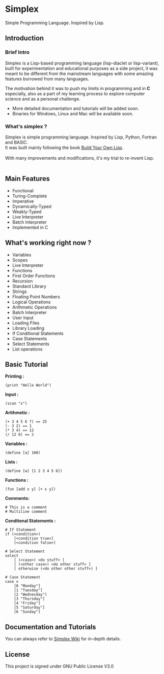 # Simplex
Simple Programming Language. Inspired by Lisp.

## Introduction 


### Brief Intro

Simplex is a Lisp-based programming language (lisp-diaclet or lisp-variant), built for experimentation and educational purposes as a side project, it was meant to be different from the mainstream languages with some amazing features borrowed from many languages.<br/>

The motivation behind it was to push my limits in programming and in **C** especially, also as a part of my learning process to explore computer science and as a personal challenge.

- More detailed documentation and tutorials will be added soon.
- Binaries for Windows, Linux and Mac will be available soon.

### What's simplex ?

Simplex is simple programming language. Inspired by Lisp, Python, Fortran and BASIC.<br/>
It was built mainly following the book [Build Your Own Lisp](www.buildyourownlisp.com).<br/><br/>
With many improvements and modifications, it's my trial to re-invent Lisp.
<br/><br/>


## Main Features 

- Functional
- Turing-Complete
- Imperative
- Dynamically-Typed
- Weakly-Typed
- Live Interpreter
- Batch Interpreter
- Implemented in C


## What's working right now ?

- Variables
- Scopes
- Live Interpreter
- Functions
- First Order Functions 
- Recursion
- Standard Library
- Strings
- Floating Point Numbers
- Logical Operations
- Arithmetic Operations 
- Batch Interpreter
- User Input 
- Loading Files
- Library Loading
- If Conditional Statements 
- Case Statements
- Select Statements
- List operations

## Basic Tutorial 

**Printing :**

    (print "Hello World")
    
**Input :**

    (scan "x")
**Arithmetic :**

    (+ 3 4 5 6 7) == 25
    (- 3 2) == 1
    (* 3 4) == 12
    (/ 12 6) == 2
    
**Variables :**

    (define [a] 100)
    
**Lists :**

    (define [w] [1 2 3 4 5 6])
    
**Functions :**

    (fun [add x y] [+ x y])

**Comments:**

    # This is a comment 
    # Multiline comment
    
**Conditonal Statements :** 

    # If Statement 
    if (<condition>)
        [<condition true>]
        [<condition false>]
    
    # Select Statement
    select
        [ (<case>) <do stuff> ]
        [ (<other case>) <do other stuff> ]
        [ otherwise (<do other other stuff>) ]
    
    # Case Statement
    case x
        [0 "Monday"]
        [1 "Tuesday"]
        [2 "Wednesday"]
        [3 "Thursday"]
        [4 "Friday"]
        [5 "Saturday"]
        [6 "Sunday"]


   
## Documentation and Tutorials 

You can always refer to [Simplex Wiki](https://github.com/MohammedRashad/Simplex/wiki/) for in-depth details.

## License 

This project is signed under GNU Public License V3.0
